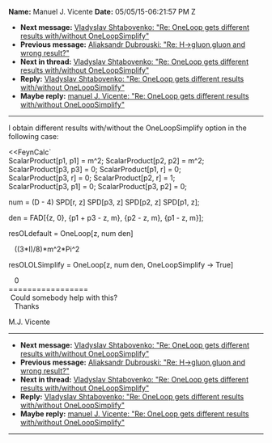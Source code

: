 **Name:** Manuel J. Vicente
**Date:** 05/05/15-06:21:57 PM Z

  - **Next message:** [Vladyslav Shtabovenko: "Re: OneLoop gets
    different results with/without OneLoopSimplify"](0889.html)
  - **Previous message:** [Aliaksandr Dubrouski: "Re: H-\>gluon,gluon
    and wrong result?"](0887.html)
  - **Next in thread:** [Vladyslav Shtabovenko: "Re: OneLoop gets
    different results with/without OneLoopSimplify"](0889.html)
  - **Reply:** [Vladyslav Shtabovenko: "Re: OneLoop gets different
    results with/without OneLoopSimplify"](0889.html)
  - **Maybe reply:** [manuel J. Vicente: "Re: OneLoop gets different
    results with/without OneLoopSimplify"](0890.html)

-----

I obtain different results with/without the OneLoopSimplify option in
the following case:  

<<FeynCalc\`  
ScalarProduct[p1, p1] = m^2; ScalarProduct[p2, p2] =
m^2;  
ScalarProduct[p3, p3] = 0; ScalarProduct[p1, r] = 0;  
ScalarProduct[p3, r] = 0; ScalarProduct[p2, r] = 1;  
ScalarProduct[p3, p1] = 0; ScalarProduct[p3, p2] = 0;  

num = (D - 4) SPD[r, z] SPD[p3, z] SPD[p2, z]
SPD[p1, z];  

den = FAD[{z, 0}, {p1 + p3 - z, m}, {p2 - z, m}, {p1 - z, m}];  

resOLdefault = OneLoop[z, num den]  

   ((3\*I)/8)\*m^2\*Pi^2  

resOLOLSimplify = OneLoop[z, num den, OneLoopSimplify -\>
True]  

   0  
\=================  
 Could somebody help with this?  
   Thanks  

M.J. Vicente  

-----

  - **Next message:** [Vladyslav Shtabovenko: "Re: OneLoop gets
    different results with/without OneLoopSimplify"](0889.html)
  - **Previous message:** [Aliaksandr Dubrouski: "Re: H-\>gluon,gluon
    and wrong result?"](0887.html)
  - **Next in thread:** [Vladyslav Shtabovenko: "Re: OneLoop gets
    different results with/without OneLoopSimplify"](0889.html)
  - **Reply:** [Vladyslav Shtabovenko: "Re: OneLoop gets different
    results with/without OneLoopSimplify"](0889.html)
  - **Maybe reply:** [manuel J. Vicente: "Re: OneLoop gets different
    results with/without OneLoopSimplify"](0890.html)

-----

